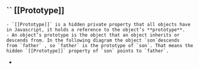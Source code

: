## `` [[Prototype]]
	- `[[Prototype]]` is a hidden private property that all objects have in Javascript, it holds a reference to the object’s **prototype**.
	- An object’s prototype is the object that an object inherits or descends from. In the following diagram the object `son`descends from `father` , so `father` is the prototype of `son`. That means the hidden `[[Prototype]]` property of `son` points to `father`.
-